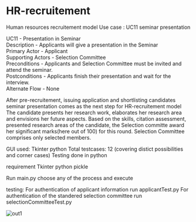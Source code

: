 # HR-recruitement
Human resources recruitement model
Use case : UC11 seminar presentation

UC11 - Presentation in Seminar  
       Description - Applicants will give a presentation in the Seminar  
       Primary Actor - Applicant  
       Supporting Actors - Selection Committee  
       Preconditions - Applicants and Selection Committee must be invited and attend  the seminar.  
       Postconditions - Applicants finish their presentation and wait for the interview.  
       Alternate Flow - None  

After pre-recruitement, issuing application and shortlisting candidates seminar presentation
comes as the next step for HR-recruitement model
The candidate presents her research work, elaborates her research area and envisions her future
aspects. Based on the skills, citation assessment, presented research areas of the candidate,
the Selection committe award her significant marks(here out of 100) for this round.
Selection Committee comprises only selected members.

GUI used: Tkinter python
Total testcases: 12 (covering distict possibilities and corner cases)
Testing done in python


requirement
Tkinter python
pickle

Run main.py
choose any of the process and execute 

testing:
For authentication of applicant information run applicantTest.py 
For authentication of the standered selection committee run selectionCommitteeTest.py

![out1](https://user-images.githubusercontent.com/46133803/85314239-d0f5eb80-b4d6-11ea-8bfe-4cbb86e1dabd.gif)
